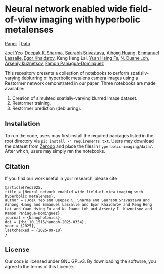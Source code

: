 # Neural network enabled wide field-of-view imaging with hyperbolic metalenses
[Paper](https://doi.org/10.1515/nanoph-2025-0354) | [Data](https://doi.org/10.5281/zenodo.14746073)

[Joel Yeo](https://orcid.org/0000-0001-5160-7628), [Deepak K. Sharma](https://orcid.org/0000-0002-5733-3952), [Saurabh Srivastava](https://orcid.org/0000-0001-6420-1440), [Aihong Huang](https://orcid.org/0000-0003-4609-173X), [Emmanuel Lassalle](https://orcid.org/0000-0002-0098-5159), [Egor Khaidarov](https://orcid.org/0000-0002-0848-552X), Keng Heng Lai, [Yuan Hsing Fu](https://orcid.org/0000-0002-7691-0196), [N. Duane Loh](https://orcid.org/0000-0002-8886-510X), [Arseniy Kuznetsov](https://orcid.org/0000-0002-7622-8939), [Ramon Paniagua-Dominguez](https://orcid.org/0000-0001-7836-681X)

This repository presents a collection of notebooks to perform spatially-varying deblurring of hyperbolic metalens camera images using a Restormer network demonstrated in our paper. Three notebooks are made available:
1. Creation of simulated spatially-varying blurred image dataset.
2. Restormer training.
3. Restormer prediction (deblurring).

## Installation
To run the code, users may first install the required packages listed in the root directory via ```pip install -r requirements.txt```.
Users may download the dataset from [Zenodo]() and place the files in ```hyperbolic-imaging/data/```.
After which, users may simply run the notebooks.

## Citation
If you find our work useful in your research, please cite:
```
@article{Yeo2025,
title = {Neural network enabled wide field-of-view imaging with hyperbolic metalenses},
author = {Joel Yeo and Deepak K. Sharma and Saurabh Srivastava and Aihong Huang and Emmanuel Lassalle and Egor Khaidarov and Keng Heng Lai and Yuan Hsing Fu and N. Duane Loh and Arseniy I. Kuznetsov and Ramon Paniagua-Dominguez},
journal = {Nanophotonics},
doi = {doi:10.1515/nanoph-2025-0354},
year = {2025},
lastchecked = {2025-09-18}
}
```

## License
Our code is licensed under GNU GPLv3. By downloading the software, you agree to the terms of this License.
